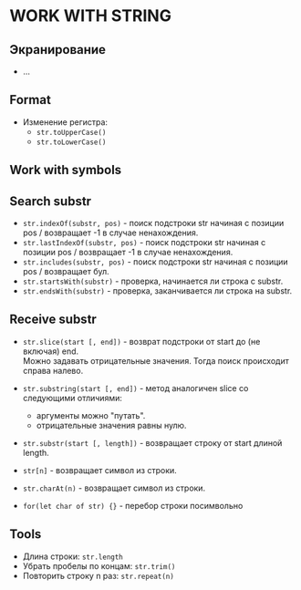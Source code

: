 # WORK WITH STRING

## Экранирование
- ...

## Format
- Изменение регистра: 
  - `str.toUpperCase()`
  - `str.toLowerCase()`

## Work with symbols

## Search substr
- `str.indexOf(substr, pos)` - поиск подстроки str начиная с позиции pos / возвращает -1 в случае ненахождения.
- `str.lastIndexOf(substr, pos)` - поиск подстроки str начиная с позиции pos / возвращает -1 в случае ненахождения.
- `str.includes(substr, pos)` - поиск подстроки str начиная с позиции pos / возвращает бул.
- `str.startsWith(substr)` - проверка, начинается ли строка с substr.
- `str.endsWith(substr)` - проверка, заканчивается ли строка на substr.

## Receive substr
- `str.slice(start [, end])` - возврат подстроки от start до (не включая) end.  
Можно задавать отрицательные значения. Тогда поиск происходит справа налево.
- `str.substring(start [, end])` - метод аналогичен slice со следующими отличиями: 
    - аргументы можно "путать".
    - отрицательные значения равны нулю.
- `str.substr(start [, length])` - возвращает строку от start длиной length.

- `str[n]` - возвращает символ из строки.
- `str.charAt(n)` - возвращает символ из строки.
- `for(let char of str) {}` - перебор строки посимвольно

## Tools
- Длина строки: `str.length`
- Убрать пробелы по концам: `str.trim()`
- Повторить строку n раз: `str.repeat(n)`